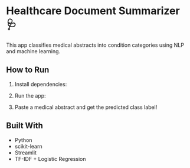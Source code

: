 # Healthcare Document Summarizer 🩺

This app classifies medical abstracts into condition categories using NLP and machine learning.

## How to Run
1. Install dependencies:

2. Run the app:

3. Paste a medical abstract and get the predicted class label!

## Built With
- Python
- scikit-learn
- Streamlit
- TF-IDF + Logistic Regression
